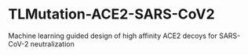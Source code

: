 # TLMutation-ACE2-SARS-CoV2
Machine learning guided design of high affinity ACE2 decoys for SARS-CoV-2 neutralization
